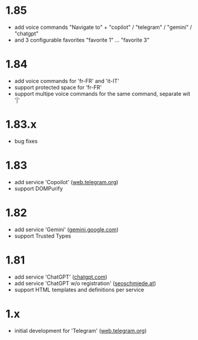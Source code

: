 # 1.85
- add voice commands "Navigate to" + "copilot" / "telegram" / "gemini" / "chatgpt"
- and 3 configurable favorites "favorite 1" ... "favorite 3"

# 1.84
- add voice commands for 'fr-FR' and 'it-IT'
- support protected space for 'fr-FR'
- support multipe voice commands for the same command, separate wit '|'

# 1.83.x
- bug fixes

# 1.83
- add service 'Copoilot' ([web.telegram.org](https://web.telegram.org/))
- support DOMPurify

# 1.82
- add service 'Gemini' ([gemini.google.com](https://gemini.google.com/))
- support Trusted Types

# 1.81
- add service 'ChatGPT' ([chatgpt.com](https://chatgpt.com/))
- add service 'ChatGPT w/o registration' ([seoschmiede.at](https://seoschmiede.at/aitools/chatgpt-tool/))
- support HTML templates and definitions per service

# 1.x
- initial development for 'Telegram' ([web.telegram.org](https://web.telegram.org/))
